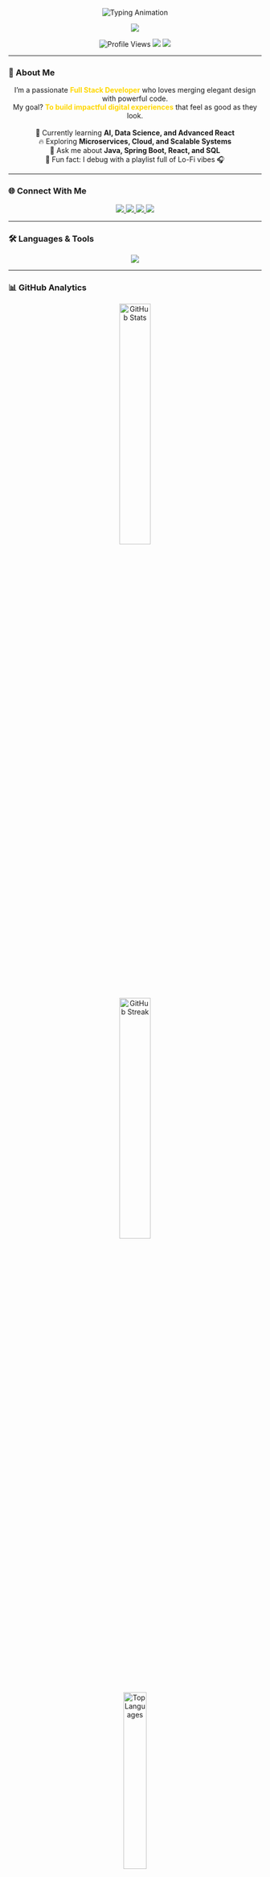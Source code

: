 <p align="center">
  <img src="https://readme-typing-svg.demolab.com?font=Orbitron&weight=600&size=36&duration=3500&pause=1000&color=FFD700&center=true&vCenter=true&width=700&lines=👋+Hey,+I'm+Yuvraj+Varma;⚡+Full+Stack+Developer;💡+Innovator+%7C+Tech+Visionary;🚀+Crafting+Code+With+Elegance" alt="Typing Animation">
</p>

<!-- Golden Divider -->
<p align="center">
  <img src="https://capsule-render.vercel.app/api?type=rect&color=FFD700&height=3&section=header" />
</p>

<!-- Profile Badge -->
<p align="center">
  <img src="https://komarev.com/ghpvc/?username=yuvi4215&label=Profile%20Views&color=FFD700&style=for-the-badge" alt="Profile Views" />
  <img src="https://img.shields.io/badge/Focus-Full%20Stack%20Development-FFD700?style=for-the-badge&logo=react&logoColor=000000" />
  <img src="https://img.shields.io/badge/Lives-India-FFD700?style=for-the-badge&logo=google-earth&logoColor=000000" />
</p>

---

### 💫 About Me
<p align="center">
  I’m a passionate <b style="color:#FFD700;">Full Stack Developer</b> who loves merging elegant design with powerful code.<br>
  My goal? <b style="color:#FFD700;">To build impactful digital experiences</b> that feel as good as they look.<br><br>
  🧠 Currently learning <b>AI, Data Science, and Advanced React</b> <br>
  🔥 Exploring <b>Microservices, Cloud, and Scalable Systems</b> <br>
  💬 Ask me about <b>Java, Spring Boot, React, and SQL</b> <br>
  🎯 Fun fact: I debug with a playlist full of Lo-Fi vibes 🎧
</p>

---

### 🌐 Connect With Me
<p align="center">
  <a href="https://www.linkedin.com/in/yuvraj-varma-915830305/" target="_blank">
    <img src="https://img.shields.io/badge/LinkedIn-FFD700?style=for-the-badge&logo=linkedin&logoColor=000000" />
  </a>
  <a href="https://instagram.com/" target="_blank">
    <img src="https://img.shields.io/badge/Instagram-FFD700?style=for-the-badge&logo=instagram&logoColor=000000" />
  </a>
  <a href="mailto:yuvrajvarma7777@gmail.com" target="_blank">
    <img src="https://img.shields.io/badge/Gmail-FFD700?style=for-the-badge&logo=gmail&logoColor=000000" />
  </a>
  <a href="https://github.com/Yuvi4215" target="_blank">
    <img src="https://img.shields.io/badge/GitHub-FFD700?style=for-the-badge&logo=github&logoColor=000000" />
  </a>
</p>

---

### 🛠️ Languages & Tools
<p align="center">
  <img src="https://skillicons.dev/icons?i=java,python,js,react,angular,html,css,spring,hibernate,mysql,git,postman,linux&theme=dark" />
</p>

---

### 📊 GitHub Analytics
<p align="center">
  <img src="https://github-readme-stats.vercel.app/api?username=yuvi4215&show_icons=true&bg_color=000000&title_color=FFD700&text_color=FFD700&icon_color=FFD700&border_color=FFD700&border_radius=15&include_all_commits=true&count_private=true" width="35%" alt="GitHub Stats" />
</p>

<p align="center">
  <img src="https://streak-stats.demolab.com?user=yuvi4215&background=000000&border=FFD700&ring=FFD700&fire=FFD700&currStreakLabel=FFD700&currStreakNum=FFD700&sideLabels=FFD700&sideNums=FFD700" width="35%" alt="GitHub Streak" />
</p>

<p align="center">
  <img src="https://github-readme-stats.vercel.app/api/top-langs/?username=yuvi4215&layout=compact&bg_color=000000&title_color=FFD700&text_color=FFD700&border_color=FFD700&langs_count=10" width="30%" alt="Top Languages" />
</p>

<p align="center">
  <img src="https://github-profile-trophy.vercel.app/?username=yuvi4215&theme=onestar&no-frame=true&column=4&margin-w=15&margin-h=15" width="35%" alt="GitHub Trophies" />
</p>

---

### ⚡ Dynamic Developer Quote
<p align="center">
  <img src="https://readme-typing-svg.demolab.com?font=Fira+Code&size=22&pause=2500&color=FFD700&center=true&vCenter=true&width=700&lines=“First,+solve+the+problem.+Then,+write+the+code.”;“Simplicity+is+the+soul+of+efficiency.”;“Code+never+lies,+comments+sometimes+do.”" alt="Dynamic Quote Animation" />
</p>

---

### 🏆 Highlight Projects
<p align="center">
  <a href="https://github.com/Yuvi4215/Library-Portal">
    <img src="https://github-readme-stats.vercel.app/api/pin/?username=yuvi4215&repo=Library-Portal&bg_color=000000&title_color=FFD700&text_color=FFD700&icon_color=FFD700&border_color=FFD700" />
  </a>
  <a href="https://github.com/Yuvi4215/banking_management_system_console">
    <img src="https://github-readme-stats.vercel.app/api/pin/?username=yuvi4215&repo=banking_management_system_console&bg_color=000000&title_color=FFD700&text_color=FFD700&icon_color=FFD700&border_color=FFD700" />
  </a>
</p>

---

### 🎇 "Design meets Logic"
<p align="center">
  <img src="https://readme-typing-svg.demolab.com?font=Orbitron&weight=700&size=24&pause=2000&color=FFD700&center=true&vCenter=true&width=700&lines=✨+Crafting+Elegance+in+Every+Line+of+Code+✨;⚙️+Where+Design+Meets+Logic+⚙️" alt="Creative Outro">
</p>

<!-- Glowing Footer Wave -->
<p align="center">
  <img src="https://capsule-render.vercel.app/api?type=waving&color=FFD700&height=90&section=footer" />
</p>
